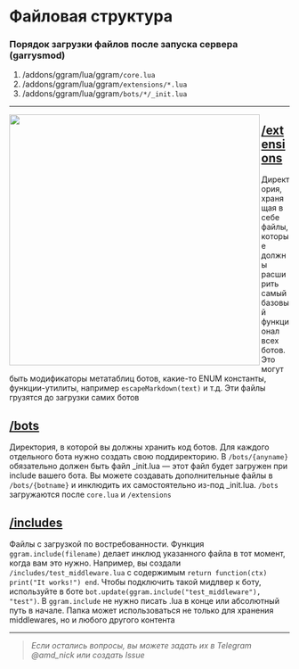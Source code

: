 # Файловая структура

### Порядок загрузки файлов после запуска сервера (garrysmod)
1. /addons/ggram/lua/ggram`/core.lua`
2. /addons/ggram/lua/ggram`/extensions/*.lua`
3. /addons/ggram/lua/ggram`/bots/*/_init.lua`

---

<img align="left" width="450" src="https://img.qweqwe.ovh/1631811124184.jpg">

## [/extensions](/lua/ggram/extensions)
Директория, хранящая в себе файлы, которые должны расширить самый базовый функционал всех ботов. Это могут быть модификаторы метатаблиц ботов, какие-то ENUM константы, функции-утилиты, например `escapeMarkdown(text)` и т.д. Эти файлы грузятся до загрузки самих ботов

## [/bots](/lua/ggram/bots)
Директория, в которой вы должны хранить код ботов. Для каждого отдельного бота нужно создать свою поддиректорию. В `/bots/{anyname}` обязательно должен быть файл \_init.lua — этот файл будет загружен при include вашего бота. Вы можете создавать дополнительные файлы в `/bots/{botname}` и инклюдить их самостоятельно из-под \_init.lua. `/bots` загружаются после `core.lua` и `/extensions`

## [/includes](/lua/ggram/includes)
Файлы с загрузкой по востребованности. Функция `ggram.include(filename)` делает инклюд указанного файла в тот момент, когда вам это нужно. Например, вы создали `/includes/test_middleware.lua` с содержимым `return function(ctx) print("It works!") end`. Чтобы подключить такой мидлвер к боту, используйте в боте `bot.update(ggram.include("test_middleware"), "test")`. В `ggram.include` не нужно писать .lua в конце или абсолютный путь в начале. Папка может использоваться не только для хранения middlewares, но и любого другого контента

---
> _Если остались вопросы, вы можете задать их в Telegram @amd_nick или создать Issue_
>
